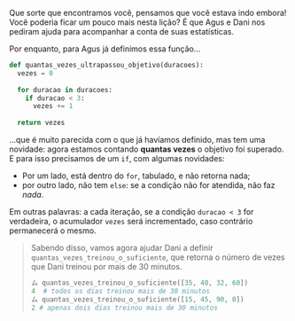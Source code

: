 Que sorte que encontramos você, pensamos que você estava indo embora! Você poderia ficar um pouco mais nesta lição? É que Agus e Dani nos pediram ajuda para acompanhar a conta de suas estatísticas.

Por enquanto, para Agus já definimos essa função...


```python
def quantas_vezes_ultrapassou_objetivo(duracoes):
  vezes = 0
  
  for duracao in duracoes:
    if duracao < 3:
      vezes += 1
    
  return vezes
```

...que é muito parecida com o que já havíamos definido, mas tem uma novidade: agora estamos contando **quantas vezes** o objetivo foi superado. E para isso precisamos de um `if`, com algumas novidades:

  * Por um lado, está dentro do `for`, tabulado, e não retorna nada;
  * por outro lado, não tem `else`: se a condição não for atendida, não faz _nada_.

Em outras palavras: a cada iteração, se a condição `duracao < 3` for verdadeira, o acumulador `vezes` será incrementado, caso contrário permanecerá o mesmo.

> Sabendo disso, vamos agora ajudar Dani a definir `quantas_vezes_treinou_o_suficiente`, que retorna o número de vezes que Dani treinou por mais de 30 minutos.
>
> ```python
> ム quantas_vezes_treinou_o_suficiente([35, 40, 32, 60])
> 4  # todos os dias treinou mais de 30 minutos
> ム quantas_vezes_treinou_o_suficiente([15, 45, 90, 0])
> 2 # apenas dois dias treinou mais de 30 minutos
> ```
